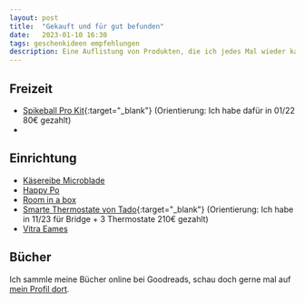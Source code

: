 ```yaml
---
layout: post
title:  "Gekauft und für gut befunden"
date:   2023-01-10 16:30
tags: geschenkideen empfehlungen
description: Eine Auflistung von Produkten, die ich jedes Mal wieder kaufen würde
---
```


## Freizeit

- [Spikeball Pro Kit](https://amzn.to/3SdWaEM){:target="_blank"} (Orientierung: Ich habe dafür in 01/22 80€ gezahlt)
- 

## Einrichtung

- [Käsereibe Microblade](https://www.amazon.de/Microplane-Reibe-Professional-grob-Edelstahl/dp/B00009WE3Y)
- [Happy Po](https://www.amazon.de/HappyPo-Tragbar-Bidet-300-Toilettenpapier/dp/B07GBSQKL5)
- [Room in a box](https://roominabox.de/collections/bett/products/das-pappbett-2-0?variant=3621175300)
- [Smarte Thermostate von Tado](https://amzn.to/3NXJXBF){:target="_blank"} (Orientierung: Ich habe in 11/23 für Bridge + 3 Thermostate 210€ gezahlt)
- [Vitra Eames](https://www.vitra.com/de-de/product/eames-plastic-chair-re?srsltid=AfmBOoqWv4t_ixBKmNLatKecrnl_v70UT-cJZD-SnQ_cwzcH_o0rPNpZ)


## Bücher

Ich sammle meine Bücher online bei Goodreads, schau doch gerne mal auf [mein Profil dort](https://www.goodreads.com/user/show/149084758-leo).


<!--Links mit Asterisk (*) sind sogenannte Affiliate-Links. Wenn Du darüber ein Produkt kaufst, kannst Du mich und diese Seite unterstützen, ohne dass es Dich selbst etwas kostet! Ich empfehle natürlich nichts, was ich nicht selbst begeistert nutze.-->